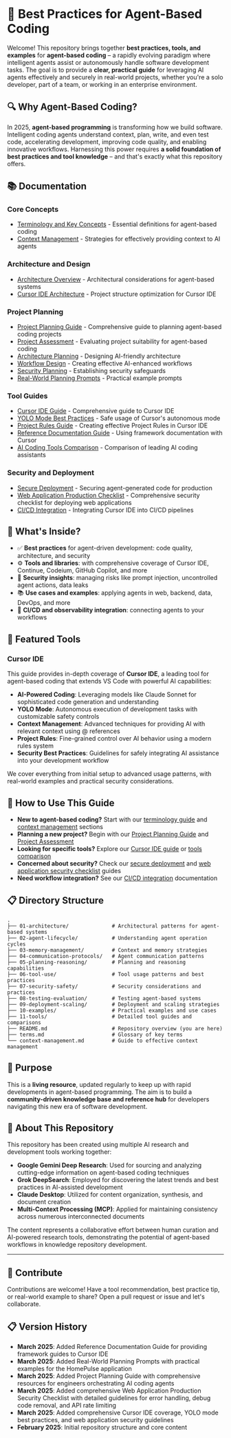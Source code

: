 # 🧠 Best Practices for Agent-Based Coding

Welcome! This repository brings together **best practices, tools, and examples** for **agent-based coding** – a rapidly evolving paradigm where intelligent agents assist or autonomously handle software development tasks. The goal is to provide a **clear, practical guide** for leveraging AI agents effectively and securely in real-world projects, whether you're a solo developer, part of a team, or working in an enterprise environment.

## 🔍 Why Agent-Based Coding?
In 2025, **agent-based programming** is transforming how we build software. Intelligent coding agents understand context, plan, write, and even test code, accelerating development, improving code quality, and enabling innovative workflows. Harnessing this power requires **a solid foundation of best practices and tool knowledge** – and that's exactly what this repository offers.

## 📚 Documentation

### Core Concepts
- [Terminology and Key Concepts](./terms.md) - Essential definitions for agent-based coding
- [Context Management](./context-management.md) - Strategies for effectively providing context to AI agents

### Architecture and Design
- [Architecture Overview](./01-architecture/README.md) - Architectural considerations for agent-based systems
- [Cursor IDE Architecture](./01-architecture/cursor-ide-architecture.md) - Project structure optimization for Cursor IDE

### Project Planning
- [Project Planning Guide](./05-planning-reasoning/project-planning/README.md) - Comprehensive guide to planning agent-based coding projects
- [Project Assessment](./05-planning-reasoning/project-planning/01-project-assessment.md) - Evaluating project suitability for agent-based coding
- [Architecture Planning](./05-planning-reasoning/project-planning/02-architecture-planning.md) - Designing AI-friendly architecture
- [Workflow Design](./05-planning-reasoning/project-planning/03-workflow-design.md) - Creating effective AI-enhanced workflows
- [Security Planning](./05-planning-reasoning/project-planning/04-security-quality-planning.md) - Establishing security safeguards
- [Real-World Planning Prompts](./05-planning-reasoning/project-planning/real-world-prompts.md) - Practical example prompts

### Tool Guides
- [Cursor IDE Guide](./11-tools/cursor-ide-guide.md) - Comprehensive guide to Cursor IDE
- [YOLO Mode Best Practices](./06-tool-use/yolo-mode-best-practices.md) - Safe usage of Cursor's autonomous mode
- [Project Rules Guide](./11-tools/project-rules-guide.md) - Creating effective Project Rules in Cursor IDE
- [Reference Documentation Guide](./11-tools/reference-documentation-guide.md) - Using framework documentation with Cursor
- [AI Coding Tools Comparison](./11-tools/ai-coding-tools-comparison.md) - Comparison of leading AI coding assistants

### Security and Deployment
- [Secure Deployment](./07-security-safety/agent-secure-deployment.md) - Securing agent-generated code for production
- [Web Application Production Checklist](./07-security-safety/web-application-production-checklist.md) - Comprehensive security checklist for deploying web applications
- [CI/CD Integration](./09-deployment-scaling/cursor-cicd-integration.md) - Integrating Cursor IDE into CI/CD pipelines

## 🎯 What's Inside?
- ✅ **Best practices** for agent-driven development: code quality, architecture, and security
- ⚙️ **Tools and libraries**: with comprehensive coverage of Cursor IDE, Continue, Codeium, GitHub Copilot, and more
- 🔐 **Security insights**: managing risks like prompt injection, uncontrolled agent actions, data leaks
- 📚 **Use cases and examples**: applying agents in web, backend, data, DevOps, and more
- 🔄 **CI/CD and observability integration**: connecting agents to your workflows

## 🔧 Featured Tools

### Cursor IDE
This guide provides in-depth coverage of **Cursor IDE**, a leading tool for agent-based coding that extends VS Code with powerful AI capabilities:

- **AI-Powered Coding**: Leveraging models like Claude Sonnet for sophisticated code generation and understanding
- **YOLO Mode**: Autonomous execution of development tasks with customizable safety controls
- **Context Management**: Advanced techniques for providing AI with relevant context using @ references
- **Project Rules**: Fine-grained control over AI behavior using a modern rules system
- **Security Best Practices**: Guidelines for safely integrating AI assistance into your development workflow

We cover everything from initial setup to advanced usage patterns, with real-world examples and practical security considerations.

## 📖 How to Use This Guide
- **New to agent-based coding?** Start with our [terminology guide](./terms.md) and [context management](./context-management.md) sections
- **Planning a new project?** Begin with our [Project Planning Guide](./05-planning-reasoning/project-planning/README.md) and [Project Assessment](./05-planning-reasoning/project-planning/01-project-assessment.md)
- **Looking for specific tools?** Explore our [Cursor IDE guide](./11-tools/cursor-ide-guide.md) or [tools comparison](./11-tools/ai-coding-tools-comparison.md)
- **Concerned about security?** Check our [secure deployment](./07-security-safety/agent-secure-deployment.md) and [web application security checklist](./07-security-safety/web-application-production-checklist.md) guides
- **Need workflow integration?** See our [CI/CD integration](./09-deployment-scaling/cursor-cicd-integration.md) documentation

## 📋 Directory Structure

```
.
├── 01-architecture/              # Architectural patterns for agent-based systems
├── 02-agent-lifecycle/           # Understanding agent operation cycles
├── 03-memory-management/         # Context and memory strategies
├── 04-communication-protocols/   # Agent communication patterns
├── 05-planning-reasoning/        # Planning and reasoning capabilities
├── 06-tool-use/                  # Tool usage patterns and best practices
├── 07-security-safety/           # Security considerations and practices
├── 08-testing-evaluation/        # Testing agent-based systems
├── 09-deployment-scaling/        # Deployment and scaling strategies
├── 10-examples/                  # Practical examples and use cases
├── 11-tools/                     # Detailed tool guides and comparisons
├── README.md                     # Repository overview (you are here)
├── terms.md                      # Glossary of key terms
└── context-management.md         # Guide to effective context management
```

## 🚀 Purpose
This is a **living resource**, updated regularly to keep up with rapid developments in agent-based programming. The aim is to build a **community-driven knowledge base and reference hub** for developers navigating this new era of software development.

## 🤖 About This Repository

This repository has been created using multiple AI research and development tools working together:

- **Google Gemini Deep Research**: Used for sourcing and analyzing cutting-edge information on agent-based coding techniques
- **Grok DeepSearch**: Employed for discovering the latest trends and best practices in AI-assisted development
- **Claude Desktop**: Utilized for content organization, synthesis, and document creation
- **Multi-Context Processing (MCP)**: Applied for maintaining consistency across numerous interconnected documents

The content represents a collaborative effort between human curation and AI-powered research tools, demonstrating the potential of agent-based workflows in knowledge repository development.

---

## 📢 Contribute
Contributions are welcome! Have a tool recommendation, best practice tip, or real-world example to share? Open a pull request or issue and let's collaborate.

## 📋 Version History
- **March 2025**: Added Reference Documentation Guide for providing framework guides to Cursor IDE
- **March 2025**: Added Real-World Planning Prompts with practical examples for the HomePulse application
- **March 2025**: Added Project Planning Guide with comprehensive resources for engineers orchestrating AI coding agents
- **March 2025**: Added comprehensive Web Application Production Security Checklist with detailed guidelines for error handling, debug code removal, and API rate limiting
- **March 2025**: Added comprehensive Cursor IDE coverage, YOLO mode best practices, and web application security guidelines
- **February 2025**: Initial repository structure and core content
